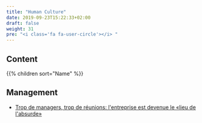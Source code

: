 ```yaml
---
title: "Human Culture"
date: 2019-09-23T15:22:33+02:00
draft: false
weight: 31
pre: "<i class='fa fa-user-circle'></i> "
---
```


## Content

{{% children sort="Name" %}}

## Management

- [Trop de managers, trop de réunions: l'entreprise est devenue le «lieu de l'absurde»](https://www.wort.lu/fr/economie/trop-de-managers-trop-de-reunions-l-entreprise-est-devenue-le-lieu-de-l-absurde-5c4eb26cda2cc1784e33c8bc)
